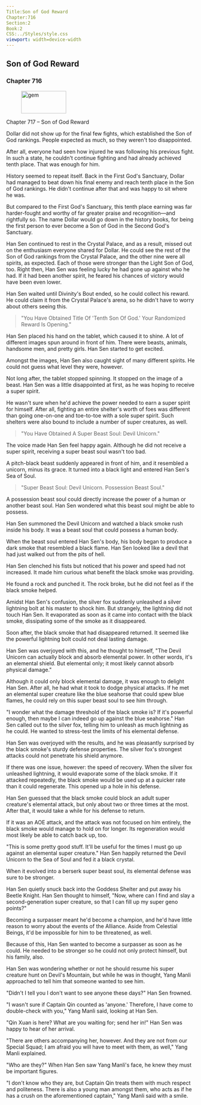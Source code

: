 ```yaml
---
Title:Son of God Reward 
Chapter:716 
Section:2 
Book:2 
CSS:../Styles/style.css 
viewport: width=device-width
---
```

  
## Son of God Reward
### Chapter 716
  
<figure>
	<img src="../Images/gem.gif" alt="gem" id="gem" width="120" height="60" />
</figure>
  

  
Chapter 717 – Son of God Reward

Dollar did not show up for the final few fights, which established the Son of God rankings. People expected as much, so they weren't too disappointed.

After all, everyone had seen how injured he was following his previous fight. In such a state, he couldn't continue fighting and had already achieved tenth place. That was enough for him.

History seemed to repeat itself. Back in the First God's Sanctuary, Dollar had managed to beat down his final enemy and reach tenth place in the Son of God rankings. He didn't continue after that and was happy to sit where he was.

But compared to the First God's Sanctuary, this tenth place earning was far harder-fought and worthy of far greater praise and recognition—and rightfully so. The name Dollar would go down in the history books, for being the first person to ever become a Son of God in the Second God's Sanctuary.

Han Sen continued to rest in the Crystal Palace, and as a result, missed out on the enthusiasm everyone shared for Dollar. He could see the rest of the Son of God rankings from the Crystal Palace, and the other nine were all spirits, as expected. Each of those were stronger than the Light Son of God, too. Right then, Han Sen was feeling lucky he had gone up against who he had. If it had been another spirit, he feared his chances of victory would have been even lower.

Han Sen waited until Divinity's Bout ended, so he could collect his reward. He could claim it from the Crystal Palace's arena, so he didn't have to worry about others seeing this.

> "You Have Obtained Title Of 'Tenth Son Of God.' Your Randomized Reward Is Opening."

Han Sen placed his hand on the tablet, which caused it to shine. A lot of different images spun around in front of him. There were beasts, animals, handsome men, and pretty girls. Han Sen started to get excited.

Amongst the images, Han Sen also caught sight of many different spirits. He could not guess what level they were, however.

Not long after, the tablet stopped spinning. It stopped on the image of a beast. Han Sen was a little disappointed at first, as he was hoping to receive a super spirit.

He wasn't sure when he'd achieve the power needed to earn a super spirit for himself. After all, fighting an entire shelter's worth of foes was different than going one-on-one and toe-to-toe with a sole super spirit. Such shelters were also bound to include a number of super creatures, as well.

> "You Have Obtained A Super Beast Soul: Devil Unicorn."

The voice made Han Sen feel happy again. Although he did not receive a super spirit, receiving a super beast soul wasn't too bad.

A pitch-black beast suddenly appeared in front of him, and it resembled a unicorn, minus its grace. It turned into a black light and entered Han Sen's Sea of Soul.

> "Super Beast Soul: Devil Unicorn. Possession Beast Soul."

A possession beast soul could directly increase the power of a human or another beast soul. Han Sen wondered what this beast soul might be able to possess.

Han Sen summoned the Devil Unicorn and watched a black smoke rush inside his body. It was a beast soul that could possess a human body.

When the beast soul entered Han Sen's body, his body began to produce a dark smoke that resembled a black flame. Han Sen looked like a devil that had just walked out from the pits of hell.

Han Sen clenched his fists but noticed that his power and speed had not increased. It made him curious what benefit the black smoke was providing.

He found a rock and punched it. The rock broke, but he did not feel as if the black smoke helped.

Amidst Han Sen's confusion, the silver fox suddenly unleashed a silver lightning bolt at his master to shock him. But strangely, the lightning did not touch Han Sen. It evaporated as soon as it came into contact with the black smoke, dissipating some of the smoke as it disappeared.

Soon after, the black smoke that had disappeared returned. It seemed like the powerful lightning bolt could not deal lasting damage.

Han Sen was overjoyed with this, and he thought to himself, "The Devil Unicorn can actually block and absorb elemental power. In other words, it's an elemental shield. But elemental only; it most likely cannot absorb physical damage."

Although it could only block elemental damage, it was enough to delight Han Sen. After all, he had what it took to dodge physical attacks. If he met an elemental super creature like the blue seahorse that could spew blue flames, he could rely on this super beast soul to see him through.

"I wonder what the damage threshold of the black smoke is? If it's powerful enough, then maybe I can indeed go up against the blue seahorse." Han Sen called out to the silver fox, telling him to unleash as much lightning as he could. He wanted to stress-test the limits of his elemental defense.

Han Sen was overjoyed with the results, and he was pleasantly surprised by the black smoke's sturdy defense properties. The silver fox's strongest attacks could not penetrate his shield anymore.

If there was one issue, however: the speed of recovery. When the silver fox unleashed lightning, it would evaporate some of the black smoke. If it attacked repeatedly, the black smoke would be used up at a quicker rate than it could regenerate. This opened up a hole in his defense.

Han Sen guessed that the black smoke could block an adult super creature's elemental attack, but only about two or three times at the most. After that, it would take a while for his defense to return.

If it was an AOE attack, and the attack was not focused on him entirely, the black smoke would manage to hold on for longer. Its regeneration would most likely be able to catch back up, too.

"This is some pretty good stuff. It'll be useful for the times I must go up against an elemental super creature." Han Sen happily returned the Devil Unicorn to the Sea of Soul and fed it a black crystal.

When it evolved into a berserk super beast soul, its elemental defense was sure to be stronger.

Han Sen quietly snuck back into the Goddess Shelter and put away his Beetle Knight. Han Sen thought to himself, "Now, where can I find and slay a second-generation super creature, so that I can fill up my super geno points?"

Becoming a surpasser meant he'd become a champion, and he'd have little reason to worry about the events of the Alliance. Aside from Celestial Beings, it'd be impossible for him to be threatened, as well.

Because of this, Han Sen wanted to become a surpasser as soon as he could. He needed to be stronger so he could not only protect himself, but his family, also.

Han Sen was wondering whether or not he should resume his super creature hunt on Devil's Mountain, but while he was in thought, Yang Manli approached to tell him that someone wanted to see him.

"Didn't I tell you I don't want to see anyone these days?" Han Sen frowned.

"I wasn't sure if Captain Qin counted as 'anyone.' Therefore, I have come to double-check with you," Yang Manli said, looking at Han Sen.

"Qin Xuan is here? What are you waiting for; send her in!" Han Sen was happy to hear of her arrival.

"There are others accompanying her, however. And they are not from our Special Squad; I am afraid you will have to meet with them, as well," Yang Manli explained.

"Who are they?" When Han Sen saw Yang Manli's face, he knew they must be important figures.

"I don't know who they are, but Captain Qin treats them with much respect and politeness. There is also a young man amongst them, who acts as if he has a crush on the aforementioned captain," Yang Manli said with a smile.
